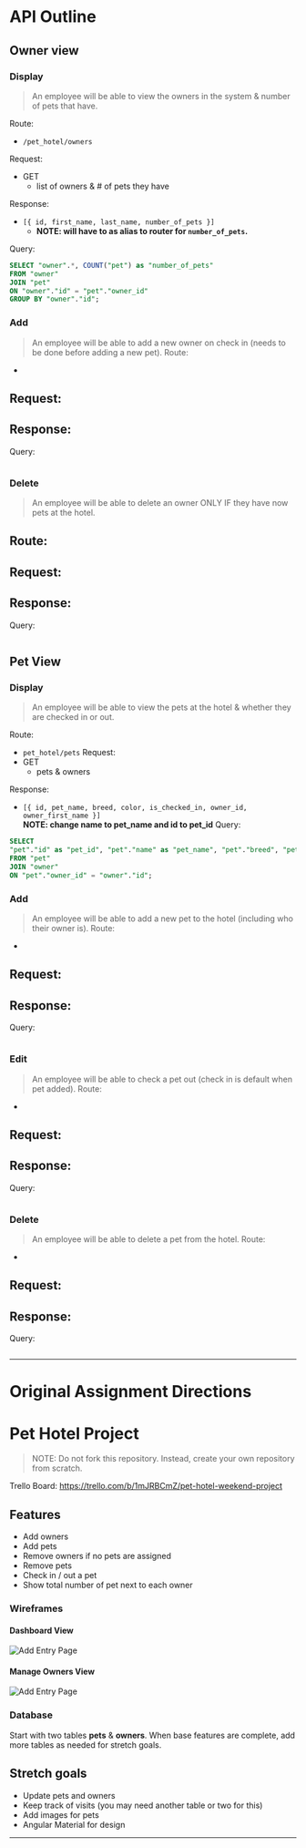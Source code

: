 
# API Outline
## Owner view

### Display 

> An employee will be able to view the owners in the system & number of pets that have.

Route: 
- `/pet_hotel/owners`

Request: 
- GET
  - list of owners & # of pets they have

Response: 
- `[{ id, first_name, last_name, number_of_pets }]`  
  -  **NOTE: will have to as alias to router for `number_of_pets`.**

Query: 
```sql
SELECT "owner".*, COUNT("pet") as "number_of_pets"
FROM "owner" 
JOIN "pet" 
ON "owner"."id" = "pet"."owner_id"
GROUP BY "owner"."id";
```

### Add
> An employee will be able to add a new owner on check in (needs to be done before adding a new pet).
Route:
- 
Request: 
- 
Response: 
- 
Query:
```sql
```
### Delete
> An employee will be able to delete an owner ONLY IF they have now pets at the hotel. 

Route:
- 
Request: 
- 
Response: 
- 
Query:
```sql
```
## Pet View

### Display 
> An employee will be able to view the pets at the hotel & whether they are checked in or out. 

Route:
- `pet_hotel/pets`
Request: 
- GET 
  - pets & owners

Response: 
  - `[{ id, pet_name, breed, color, is_checked_in, owner_id, owner_first_name }]`  
**NOTE: change name to pet_name and id to pet_id**
Query:
```sql
SELECT 
"pet"."id" as "pet_id", "pet"."name" as "pet_name", "pet"."breed", "pet"."color", "pet"."is_checked_in", "owner"."id" as "owner_id", "owner"."first_name"
FROM "pet" 
JOIN "owner"
ON "pet"."owner_id" = "owner"."id";
```

### Add
> An employee will be able to add a new pet to the hotel (including who their owner is). 
Route:
- 
Request: 
- 
Response: 
- 
Query:
```sql
```
### Edit
> An employee will be able to check a pet out (check in is default when pet added). 
Route:
- 
Request: 
- 
Response: 
- 
Query:
```sql
```
### Delete
> An employee will be able to delete a pet from the hotel. 
Route:
- 
Request: 
- 
Response: 
- 
Query:
```sql
```
---
# Original Assignment Directions
# Pet Hotel Project

> NOTE: Do not fork this repository. Instead, create your own repository from scratch.

Trello Board: https://trello.com/b/1mJRBCmZ/pet-hotel-weekend-project

## Features

- Add owners
- Add pets
- Remove owners if no pets are assigned
- Remove pets
- Check in / out a pet
- Show total number of pet next to each owner

### Wireframes

#### Dashboard View

![Add Entry Page](page-one.png)

#### Manage Owners View

![Add Entry Page](page-two.png)

### Database

Start with two tables **pets** & **owners**. When base features are complete, add more tables as needed for stretch goals.

## Stretch goals

- Update pets and owners
- Keep track of visits (you may need another table or two for this)
- Add images for pets
- Angular Material for design

---

